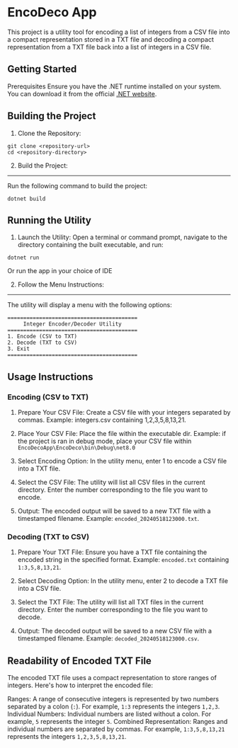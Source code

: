 EncoDeco App
==========================

This project is a utility tool for encoding a list of integers from a CSV file into a compact representation stored in a TXT file and decoding a compact representation from a TXT file back into a list of integers in a CSV file.

Getting Started
---------------
Prerequisites
Ensure you have the .NET runtime installed on your system. You can download it from the official [.NET website](https://dotnet.microsoft.com/en-us/download).

Building the Project
---------------

1. Clone the Repository:

```
git clone <repository-url>
cd <repository-directory>
``` 

2. Build the Project:
---------------
Run the following command to build the project:
```
dotnet build
```
Running the Utility
---------------
1. Launch the Utility:
Open a terminal or command prompt, navigate to the directory containing the built executable, and run:
```
dotnet run
```
Or run the app in your choice of IDE

2. Follow the Menu Instructions:
---------------
The utility will display a menu with the following options:
```
=========================================
     Integer Encoder/Decoder Utility
=========================================
1. Encode (CSV to TXT)
2. Decode (TXT to CSV)
3. Exit
=========================================
```

Usage Instructions
---------------
### Encoding (CSV to TXT)
1. Prepare Your CSV File:
Create a CSV file with your integers separated by commas. Example: integers.csv containing 1,2,3,5,8,13,21.

2. Place Your CSV File:
Place the file within the executable dir. 
Example: if the project is ran in debug mode, place your CSV file within `EncoDecoApp\EncoDeco\bin\Debug\net8.0`

3. Select Encoding Option:
In the utility menu, enter 1 to encode a CSV file into a TXT file.

4. Select the CSV File:
The utility will list all CSV files in the current directory. 
Enter the number corresponding to the file you want to encode.

5. Output:
The encoded output will be saved to a new TXT file with a timestamped filename. Example: `encoded_20240518123000.txt`.

### Decoding (TXT to CSV)
1. Prepare Your TXT File:
Ensure you have a TXT file containing the encoded string in the specified format. Example: `encoded.txt` containing `1:3,5,8,13,21`.

2. Select Decoding Option:
In the utility menu, enter 2 to decode a TXT file into a CSV file.

3. Select the TXT File:
The utility will list all TXT files in the current directory. Enter the number corresponding to the file you want to decode.

4. Output:
The decoded output will be saved to a new CSV file with a timestamped filename. Example: `decoded_20240518123000.csv`.

Readability of Encoded TXT File
---------------
The encoded TXT file uses a compact representation to store ranges of integers. Here's how to interpret the encoded file:

Ranges: A range of consecutive integers is represented by two numbers separated by a colon (`:`). For example, `1:3` represents the integers `1,2,3`.
Individual Numbers: Individual numbers are listed without a colon. For example, `5` represents the integer `5`.
Combined Representation: Ranges and individual numbers are separated by commas. For example, `1:3,5,8,13,21` represents the integers `1,2,3,5,8,13,21`.